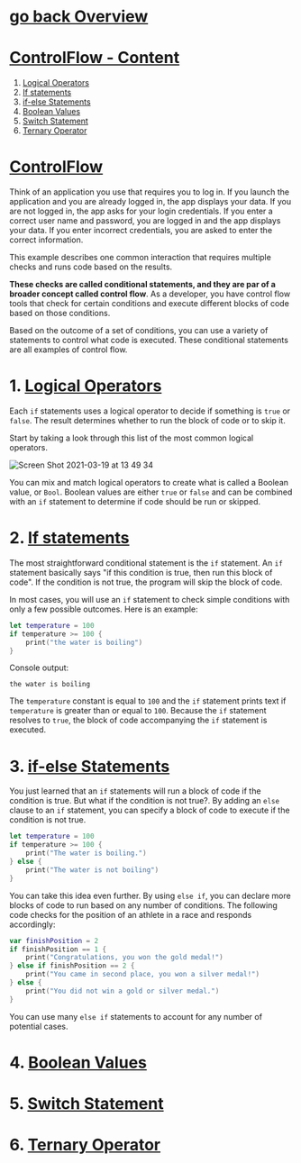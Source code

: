 # [go back Overview](https://github.com/c4arl0s)

# [ControlFlow - Content](https://github.com/c4arl0s/ControlFlow#go-back-overview)

1. [Logical Operators](https://github.com/c4arl0s/ControlFlow#1-logical-operators)
2. [If statements](https://github.com/c4arl0s/ControlFlow#2-if-statements)
3. [if-else Statements](https://github.com/c4arl0s/ControlFlow#3-if-else-statements)
4. [Boolean Values](https://github.com/c4arl0s/ControlFlow#4-boolean-values)
5. [Switch Statement](https://github.com/c4arl0s/ControlFlow#5-switch-statement)
6. [Ternary Operator](https://github.com/c4arl0s/ControlFlow#6-ternary-operator)

# [ControlFlow](https://github.com/c4arl0s/ControlFlow#controlflow---content)

Think of an application you use that requires you to log in. If you launch the application and you are already logged in, the app displays your data. If you are not logged in, the app asks for your login credentials. If you enter a correct user name and password, you are logged in  and the app displays your data. If you enter incorrect credentials, you are asked to enter the correct information.

This example describes one common interaction that requires multiple checks and runs code based on the results.

**These checks are called conditional statements, and they are par of a broader concept called control flow**. As a developer, you have control flow tools that check for certain conditions and execute different blocks of code based on those conditions.

Based on the outcome of a set of conditions, you can use a variety of statements to control what code is executed. These conditional statements are all examples of control flow.

# 1. [Logical Operators](https://github.com/c4arl0s/ControlFlow#controlflow---content)

Each `if` statements uses a logical operator to decide if something is `true` or `false`. The result determines whether to run the block of code or to skip it.

Start by taking a look through this list of the most common logical operators.

![Screen Shot 2021-03-19 at 13 49 34](https://user-images.githubusercontent.com/24994818/111834971-f6732280-88b9-11eb-9b92-321743cf7f07.png)

You can mix and match logical operators to create what is called a Boolean value, or `Bool`. Boolean values are either `true` or `false` and can be combined with an `if` statement to determine if code should be run or skipped.

# 2. [If statements](https://github.com/c4arl0s/ControlFlow#controlflow---content)

The most straightforward conditional statement is the `if` statement. An `if` statement basically says "if this condition is true, then run this block of code". If the condition is not true, the program will skip the block of code.

In most cases, you will use an `if` statement to check simple conditions with only a few possible outcomes. Here is an example:

```swift
let temperature = 100
if temperature >= 100 {
    print("the water is boiling")
}
```

Console output:

```console
the water is boiling
```

The `temperature` constant is equal to `100` and the `if` statement prints text if `temperature` is greater than or equal to `100`. Because the `if` statement resolves to `true`, the block of code accompanying the `if` statement is executed.

# 3. [if-else Statements](https://github.com/c4arl0s/ControlFlow#controlflow---content)

You just learned that an `if` statements will run a block of code if the condition is true. But what if the condition is not true?. By adding an `else` clause to an `if` statement, you can specify a block of code to execute if the condition is not true.

```swift
let temperature = 100
if temperature >= 100 {
    print("The water is boiling.")
} else {
    print("The water is not boiling")
}
```

You can take this idea even further. By using `else if`, you can declare more blocks of code to run based on any number of conditions. The following code checks for the position of an athlete in a race and responds accordingly:

```swift
var finishPosition = 2
if finishPosition == 1 {
    print("Congratulations, you won the gold medal!")
} else if finishPosition == 2 {
    print("You came in second place, you won a silver medal!")
} else {
    print("You did not win a gold or silver medal.")
}
```

You can use many `else if` statements to account for any number of potential cases.

# 4. [Boolean Values](https://github.com/c4arl0s/ControlFlow#controlflow---content)
# 5. [Switch Statement](https://github.com/c4arl0s/ControlFlow#controlflow---content)
# 6. [Ternary Operator](https://github.com/c4arl0s/ControlFlow#controlflow---content)